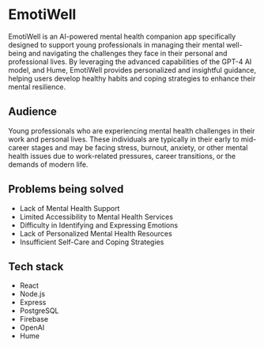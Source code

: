 # EmotiWell

EmotiWell is an AI-powered mental health companion app specifically designed to support young professionals in managing their mental well-being and navigating the challenges they face in their personal and professional lives. By leveraging the advanced capabilities of the GPT-4 AI model, and Hume, EmotiWell provides personalized and insightful guidance, helping users develop healthy habits and coping strategies to enhance their mental resilience.

## Audience

 Young professionals who are experiencing mental health challenges in their work and personal lives. These individuals are typically in their early to mid-career stages and may be facing stress, burnout, anxiety, or other mental health issues due to work-related pressures, career transitions, or the demands of modern life.

## Problems being solved

 * Lack of Mental Health Support
 * Limited Accessibility to Mental Health Services
 * Difficulty in Identifying and Expressing Emotions
 * Lack of Personalized Mental Health Resources
 * Insufficient Self-Care and Coping Strategies

## Tech stack

* React
* Node.js 
* Express
* PostgreSQL
* Firebase
* OpenAI
* Hume
